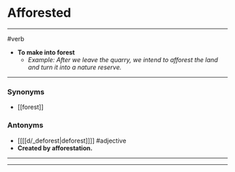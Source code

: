 # Afforested
---
#verb
- **To make into forest**
	- _Example: After we leave the quarry, we intend to afforest the land and turn it into a nature reserve._
---
### Synonyms
- [[forest]]
### Antonyms
- [[[[d/_deforest|deforest]]]]
#adjective
- **Created by afforestation.**
---
---
